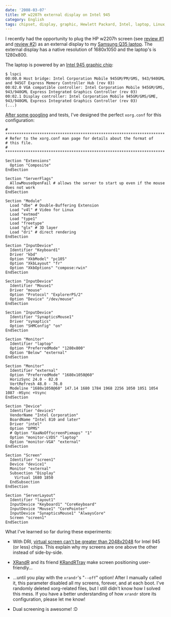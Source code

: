 ```yaml
---
date: '2008-03-07'
title: HP w2207h external display on Intel 945
category: English
tags: chipset, display, graphic, Hewlett Packard, Intel, laptop, Linux, Samsung, screen, X.org
---
```


I recently had the opportunity to plug the HP w2207h screen (see [review #1](https://www.anandtech.com/displays/showdoc.aspx?i=3054) and [review #2](https://www.prad.de/en/monitore/review/2007/review-hp-w2207.html)) as an external display to my [Samsung Q35 laptop]({filename}/2006/samsung-q35-xic-5500-tiny-review-of-a-strong-compact-laptop.md). The external display has a native resolution of 1680x1050 and the laptop's is 1280x800.

The laptop is powered by an [Intel 945 graphic chip](https://en.wikipedia.org/wiki/Intel_GMA#GMA_950):

```shell-session
$ lspci
00:00.0 Host bridge: Intel Corporation Mobile 945GM/PM/GMS, 943/940GML and 945GT Express Memory Controller Hub (rev 03)
00:02.0 VGA compatible controller: Intel Corporation Mobile 945GM/GMS, 943/940GML Express Integrated Graphics Controller (rev 03)
00:02.1 Display controller: Intel Corporation Mobile 945GM/GMS/GME, 943/940GML Express Integrated Graphics Controller (rev 03)
(...)
```

[After some googling](https://slforums.typo3-factory.net/lofiversion/index.php/t63508.html) and tests, I've designed the perfect `xorg.conf` for this configuration:

```text
# **********************************************************************
# Refer to the xorg.conf man page for details about the format of
# this file.
# **********************************************************************

Section "Extensions"
  Option "Composite"
EndSection

Section "ServerFlags"
  AllowMouseOpenFail # allows the server to start up even if the mouse does not work
EndSection

Section "Module"
  Load "dbe" # Double-Buffering Extension
  Load "v4l" # Video for Linux
  Load "extmod"
  Load "type1"
  Load "freetype"
  Load "glx" # 3D layer
  Load "dri" # direct rendering
EndSection

Section "InputDevice"
  Identifier "Keyboard1"
  Driver "kbd"
  Option "XkbModel" "pc105"
  Option "XkbLayout" "fr"
  Option "XkbOptions" "compose:rwin"
EndSection

Section "InputDevice"
  Identifier "Mouse1"
  Driver "mouse"
  Option "Protocol" "ExplorerPS/2"
  Option "Device" "/dev/mouse"
EndSection

Section "InputDevice"
  Identifier "SynapticsMouse1"
  Driver "synaptics"
  Option "SHMConfig" "on"
EndSection

Section "Monitor"
  Identifier "laptop"
  Option "PreferredMode" "1280x800"
  Option "Below" "external"
EndSection

Section "Monitor"
  Identifier "external"
  Option "PreferredMode" "1680x1050@60"
  HorizSync 24.0 - 82.0
  VertRefresh 48.0 - 76.0
  Modeline "1680x1050@60" 147.14 1680 1784 1968 2256 1050 1051 1054 1087 -HSync +Vsync
EndSection

Section "Device"
  Identifier "device1"
  VendorName "Intel Corporation"
  BoardName "Intel 810 and later"
  Driver "intel"
  Option "DPMS"
  # Option "XaaNoOffscreenPixmaps" "1"
  Option "monitor-LVDS" "laptop"
  Option "monitor-VGA" "external"
EndSection

Section "Screen"
  Identifier "screen1"
  Device "device1"
  Monitor "external"
  Subsection "Display"
    Virtual 1680 1850
  EndSubsection
EndSection

Section "ServerLayout"
  Identifier "layout1"
  InputDevice "Keyboard1" "CoreKeyboard"
  InputDevice "Mouse1" "CorePointer"
  InputDevice "SynapticsMouse1" "AlwaysCore"
  Screen "screen1"
EndSection
```

What I've learned so far during these experiments:

- With DRI, [virtual screen can't be greater than 2048x2048](https://www.thinkwiki.org/wiki/Xorg_RandR_1.2#the_Virtual_screen) for Intel 945 (or less) chips. This explain why my screens are one above the other instead of side-by-side.

- [XRandR](https://www.x.org/wiki/Projects/XRandR) and its friend [KRandRTray](https://www.novell.com/coolsolutions/trench/16034.html) make screen positioning user-friendly...

- ...until you play with the `xrandr`'s "`--off`" option! After I manually called it, this parameter disabled all my screens, forever, and at each boot. I've randomly deleted xorg-related files, but I still didn't know how I solved this mess. If you have a better understanding of how `xrandr` store its configuration, please let me know!

- Dual screening is awesome! :D
